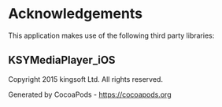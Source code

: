 # Acknowledgements
This application makes use of the following third party libraries:

## KSYMediaPlayer_iOS

Copyright 2015 kingsoft Ltd. All rights reserved.

Generated by CocoaPods - https://cocoapods.org
